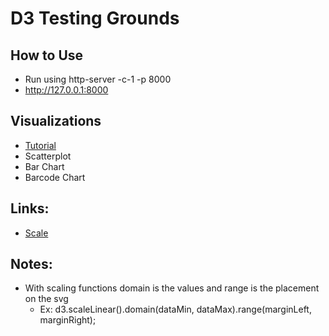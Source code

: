 # D3 Testing Grounds

## How to Use

-   Run using http-server -c-1 -p 8000
-   http://127.0.0.1:8000

## Visualizations

-   [Tutorial](https://www.w3schools.com/ai/ai_d3js.asp)
-   Scatterplot
-   Bar Chart
-   Barcode Chart

## Links:

-   [Scale](https://www.d3indepth.com/scales/)

## Notes:

-   With scaling functions domain is the values and range is the placement on the svg
    -   Ex: d3.scaleLinear().domain(dataMin, dataMax).range(marginLeft, marginRight);
